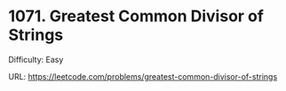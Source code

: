 # 1071. Greatest Common Divisor of Strings

Difficulty: Easy

URL: https://leetcode.com/problems/greatest-common-divisor-of-strings

